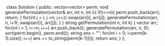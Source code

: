 ​
class Solution {
public:
vector<vector<int>> perm;
void generatePermutation(vector<int>& arr, int n, int i){
if(i==n){
perm.push_back(arr);
return;
}
for(int j = i; j <n; j++){
swap(arr[i], arr[j]);
generatePermutation(arr, n, i+1);
swap(arr[i], arr[j]);
}
}
string getPermutation(int n, int k) {
vector<int> arr;
for(int i = 1; i<=n; i++)
arr.push_back(i);
generatePermutation(arr, n, 0);
sort(perm.begin(), perm.end());
string ans = "";
for(int i = 0; i<perm[k-1].size(); i++)
ans += to_string(perm[k-1][i]);
return ans;
}
};